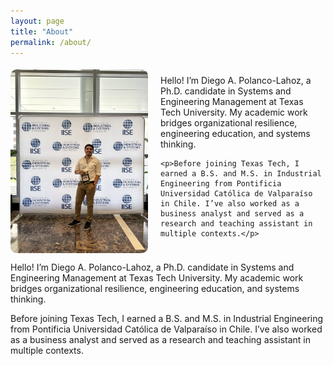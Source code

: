 ```yaml
---
layout: page
title: "About"
permalink: /about/
---
```


<div style="display: flex; align-items: flex-start; gap: 20px;">
  <img src="/images/about-photo.jpg" alt="Diego at IISE Conference" style="max-width: 220px; border-radius: 10px; margin-top: 5px;">
  <div>
    <p>Hello! I’m Diego A. Polanco-Lahoz, a Ph.D. candidate in Systems and Engineering Management at Texas Tech University. My academic work bridges organizational resilience, engineering education, and systems thinking.</p>

    <p>Before joining Texas Tech, I earned a B.S. and M.S. in Industrial Engineering from Pontificia Universidad Católica de Valparaíso in Chile. I’ve also worked as a business analyst and served as a research and teaching assistant in multiple contexts.</p>
  </div>
</div>


Hello! I’m Diego A. Polanco-Lahoz, a Ph.D. candidate in Systems and Engineering Management at Texas Tech University. My academic work bridges organizational resilience, engineering education, and systems thinking.

Before joining Texas Tech, I earned a B.S. and M.S. in Industrial Engineering from Pontificia Universidad Católica de Valparaíso in Chile. I’ve also worked as a business analyst and served as a research and teaching assistant in multiple contexts.
